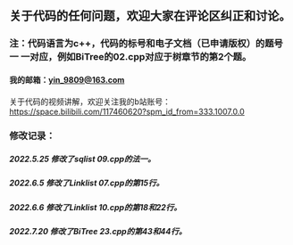 ## 关于代码的任何问题，欢迎大家在评论区纠正和讨论。
### 注：代码语言为c++，代码的标号和电子文档（已申请版权）的题号一 一对应，例如BiTree的02.cpp对应于树章节的第2个题。
#### 我的邮箱：yin_9809@163.com
关于代码的视频讲解，欢迎关注我的b站账号：https://space.bilibili.com/117460620?spm_id_from=333.1007.0.0
### 修改记录：
##### 2022.5.25 修改了sqlist 09.cpp的法一。
##### 2022.6.5 修改了Linklist 07.cpp的第15行。
##### 2022.6.6 修改了Linklist 10.cpp的第18和22行。
##### 2022.7.20 修改了BiTree 23.cpp的第43和44行。
